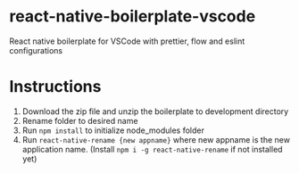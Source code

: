 # react-native-boilerplate-vscode
React native boilerplate for VSCode with prettier, flow and eslint configurations

# Instructions
1. Download the zip file and unzip the boilerplate to development directory
2. Rename folder to desired name
3. Run `npm install` to initialize node_modules folder
4. Run `react-native-rename {new appname}` where new appname is the new application name. (Install `npm i -g react-native-rename` if not installed yet)
